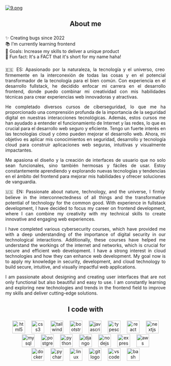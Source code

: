 [![9.png](https://i.postimg.cc/8CQhw7SS/9.png)](https://postimg.cc/18Bn35XC)

###

<h2 align="center">About me</h2>

###

<p align="left">✨ Creating bugs since 2022<br>📚 I'm currently learning frontend <br>🎯 Goals: Increase my skills to deliver a unique product <br>🎲 Fun fact: It's a FACT that it's short for my name haha!</p>

###

<p align="justify">🇪🇸 ES: Apasionado por la naturaleza, la tecnología y el universo, creo firmemente en la interconexión de todas las cosas y en el potencial transformador de la tecnología para el bien común. Con experiencia en el desarrollo fullstack, he decidido enfocar mi carrera en el desarrollo frontend, donde puedo combinar mi creatividad con mis habilidades técnicas para crear experiencias web innovadoras y atractivas.</p>

<p align="justify">He completado diversos cursos de ciberseguridad, lo que me ha proporcionado una comprensión profunda de la importancia de la seguridad digital en nuestras interacciones tecnológicas. Además, estos cursos me han ayudado a entender el funcionamiento de Internet y las redes, lo que es crucial para el desarrollo web seguro y eficiente. Tengo un fuerte interés en las tecnologías cloud y cómo pueden mejorar el desarrollo web. Ahora, mi objetivo es aplicar mis conocimientos en seguridad, desarrollo y tecnología cloud para construir aplicaciones web seguras, intuitivas y visualmente impactantes.</p>

<p align="justify">Me apasiona el diseño y la creación de interfaces de usuario que no solo sean funcionales, sino también hermosas y fáciles de usar. Estoy constantemente aprendiendo y explorando nuevas tecnologías y tendencias en el ámbito del frontend para mejorar mis habilidades y ofrecer soluciones de vanguardia.</p>

<p align="justify">🇺🇸 EN: Passionate about nature, technology, and the universe, I firmly believe in the interconnectedness of all things and the transformative potential of technology for the common good. With experience in fullstack development, I have decided to focus my career on frontend development, where I can combine my creativity with my technical skills to create innovative and engaging web experiences.</p>

<p align="justify">I have completed various cybersecurity courses, which have provided me with a deep understanding of the importance of digital security in our technological interactions. Additionally, these courses have helped me understand the workings of the internet and networks, which is crucial for secure and efficient web development. I have a strong interest in cloud technologies and how they can enhance web development. My goal now is to apply my knowledge in security, development, and cloud technology to build secure, intuitive, and visually impactful web applications.</p>

<p align="justify">I am passionate about designing and creating user interfaces that are not only functional but also beautiful and easy to use. I am constantly learning and exploring new technologies and trends in the frontend field to improve my skills and deliver cutting-edge solutions.</p>

###

<h2 align="center">I code with</h2>

###

<div align="center">
  <img src="https://cdn.jsdelivr.net/gh/devicons/devicon/icons/html5/html5-original.svg" height="40" alt="html5 logo"  />
  <img width="12" />
  <img src="https://cdn.jsdelivr.net/gh/devicons/devicon/icons/css3/css3-original.svg" height="40" alt="css3 logo"  />
  <img width="12" />
  <img src="https://www.vectorlogo.zone/logos/tailwindcss/tailwindcss-icon.svg" height="40" alt="tailwindcss logo"  />
  <img width="12" />
  <img src="https://cdn.jsdelivr.net/gh/devicons/devicon/icons/bootstrap/bootstrap-original.svg" height="40" alt="bootstrap logo"  />
  <img width="12" />
  <img src="https://cdn.jsdelivr.net/gh/devicons/devicon/icons/javascript/javascript-original.svg" height="40" alt="javascript logo"  />
  <img width="12" />
  <img src="https://cdn.jsdelivr.net/gh/devicons/devicon/icons/typescript/typescript-original.svg" height="40" alt="typescript logo"  />
  <img width="12" />
  <img src="https://cdn.jsdelivr.net/gh/devicons/devicon/icons/react/react-original.svg" height="40" alt="react logo"  />
  <img width="12" />
  <img src="https://cdn.jsdelivr.net/gh/devicons/devicon/icons/nextjs/nextjs-original.svg" height="40" alt="nextjs logo"  />
</div>

<div align="center">
  <img src="https://cdn.jsdelivr.net/gh/devicons/devicon/icons/mysql/mysql-original.svg" height="40" alt="mysql logo"  />
  <img width="12" />
  <img src="https://cdn.jsdelivr.net/gh/devicons/devicon/icons/postgresql/postgresql-original.svg" height="40" alt="postgresql logo"  />
  <img width="12" />
  <img src="https://cdn.jsdelivr.net/gh/devicons/devicon/icons/python/python-original.svg" height="40" alt="python logo"  />
  <img width="12" />
  <img src="https://cdn.jsdelivr.net/gh/devicons/devicon/icons/django/django-plain.svg" height="40" alt="django logo"  />
  <img width="12" />
  <img src="https://cdn.jsdelivr.net/gh/devicons/devicon/icons/nodejs/nodejs-original.svg" height="40" alt="nodejs logo"  />
  <img width="12" />
  <img src="https://cdn.jsdelivr.net/gh/devicons/devicon/icons/express/express-original.svg" height="40" alt="express logo"  />
  <img width="12" />
  <img src="https://cdn.jsdelivr.net/gh/devicons/devicon@latest/icons/amazonwebservices/amazonwebservices-original-wordmark.svg" height="40" alt="aws logo"  />
</div>

<div align="center">
  <img src="https://cdn.jsdelivr.net/gh/devicons/devicon/icons/docker/docker-original.svg" height="40" alt="docker logo"  />
  <img width="12" />
  <img src="https://cdn.jsdelivr.net/gh/devicons/devicon/icons/pycharm/pycharm-original.svg" height="40" alt="pycharm logo"  />
  <img width="12" />
  <img src="https://cdn.jsdelivr.net/gh/devicons/devicon/icons/linux/linux-original.svg" height="40" alt="linux logo"  />
  <img width="12" />
  <img src="https://cdn.jsdelivr.net/gh/devicons/devicon/icons/git/git-original.svg" height="40" alt="git logo"  />
  <img width="12" />
  <img src="https://cdn.jsdelivr.net/gh/devicons/devicon/icons/vscode/vscode-original.svg" height="40" alt="vscode logo"  />
  <img width="12" />
  <img src="https://cdn.jsdelivr.net/gh/devicons/devicon/icons/bash/bash-original.svg" height="40" alt="bash logo"  />
</div>

###


